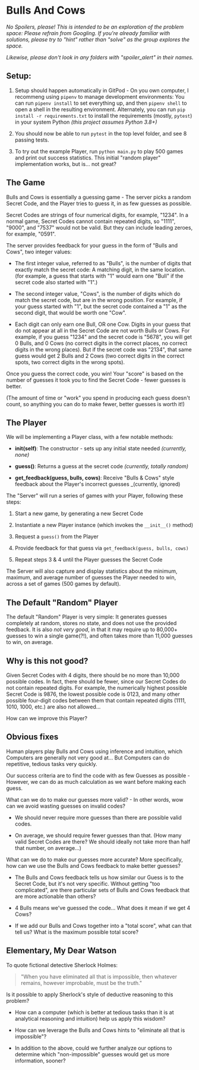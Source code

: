 # Bulls And Cows

_No Spoilers, please! This is intended to be an exploration of the problem space: Please refrain from Googling. If you're already familiar with solutions, please try to "hint" rather than "solve" as the group explores the space._

_Likewise, please don't look in any folders with "spoiler_alert" in their names._

## Setup:

 1. Setup should happen automatically in GitPod - On you own computer, I recommeng using `pipenv` to manage development environments: You can run `pipenv install` to set everything up, and then `pipenv shell` to open a shell in the resulting environment. Alternately, you can run `pip install -r requirements.txt` to install the requirements (mostly, `pytest`) in your system Python _(this project assumes Python 3.8+)_

 2. You should now be able to run `pytest` in the top level folder, and see 8 passing tests.

 3. To try out the example Player, run `python main.py` to play 500 games and print out success statistics. This initial "random player" implementation works, but is... not great?

## The Game

Bulls and Cows is essentially a guessing game - The server picks a random Secret Code, and the Player tries to guess it, in as few guesses as possible.

Secret Codes are strings of four numerical digits, for example, "1234". In a normal game, Secret Codes cannot contain repeated digits, so "1111", "9000", and "7537" would not be valid. But they can include leading zeroes, for example, "0591".

The server provides feedback for your guess in the form of "Bulls and Cows", two integer values:

* The first integer value, referred to as "Bulls", is the number of digits that exactly match the secret code: A matching digit, in the same location. (for example, a guess that starts with "1" would earn one "Bull" if the secret code also started with "1".)

* The second integer value, "Cows", is the number of digits which do match the secret code, but are in the wrong position. For example, if your guess started with "1", but the secret code contained a "1" as the second digit, that would be worth one "Cow".

* Each digit can only earn one Bull, OR one Cow. Digits in your guess that do not appear at all in the Secret Code are not worth Bulls or Cows. For example, if you guess "1234" and the secret code is "5678", you will get 0 Bulls, and 0 Cows (no correct digits in the correct places, no correct digits in the wrong places). But if the secret code was "2134", that same guess would get 2 Bulls and 2 Cows (two correct digits in the correct spots, two correct digits in the wrong spots).

Once you guess the correct code, you win! Your "score" is based on the number of guesses it took you to find the Secret Code - fewer guesses is better.

(The amount of time or "work" you spend in producing each guess doesn't count, so anything you can do to make fewer, better guesses is worth it!)

## The Player

We will be implementing a Player class, with a few notable methods:

* **__init__(self)**: The constructor - sets up any initial state needed _(currently, none)_

* **guess()**: Returns a guess at the secret code _(currently, totally random)_

* **get_feedback(guess, bulls, cows)**: Receive "Bulls & Cows" style feedback about the Player's incorrect guesses _(currently, ignored)

The "Server" will run a series of games with your Player, following these steps:

   1. Start a new game, by generating a new Secret Code

   2. Instantiate a new Player instance (which invokes the `__init__()` method)

   3. Request a `guess()` from the Player

   4. Provide feedback for that guess via `get_feedback(guess, bulls, cows)`

   5. Repeat steps 3 & 4 until the Player guesses the Secret Code

The Server will also capture and display statistics about the minimum, maximum, and average number of guesses the Player needed to win, across a set of games (500 games by default).

## The Default "Random" Player

The default "Random" Player is very simple: It generates guesses completely at random, stores no state, and does not use the provided feedback. It is also _not very good_, in that it may require up to 80,000+ guesses to win a single game(?!), and often takes more than 11,000 guesses to win, on average.

## Why is this not good?

Given Secret Codes with 4 digits, there should be no more than 10,000 possible codes. In fact, there should be fewer, since our Secret Codes do not contain repeated digits. For example, the numerically highest possible Secret Code is 9876, the lowest possible code is 0123, and many other possible four-digit codes between them that contain repeated digits (1111, 1010, 1000, etc.) are also not allowed...

How can we improve this Player?

## Obvious fixes

Human players play Bulls and Cows using inference and intuition, which Computers are generally not very good at... But Computers can do repetitive, tedious tasks very quickly.

Our success criteria are to find the code with as few Guesses as possible - However, we can do as much calculation as we want before making each guess.

What can we do to make our guesses more valid? - In other words, wow can we avoid wasting guesses on invalid codes?

* We should never require more guesses than there are possible valid codes.

* On average, we should require fewer guesses than that. (How many valid Secret Codes are there? We should ideally not take more than half that number, on average...)

What can we do to make our guesses more accurate? More specifically, how can we use the Bulls and Cows feedback to make better guesses?

* The Bulls and Cows feedback tells us how similar our Guess is to the Secret Code, but it's not very specific. Without getting "too complicated", are there particular sets of Bulls and Cows feedback that are more actionable than others?

* 4 Bulls means we've guessed the code... What does it mean if we get 4 Cows?

* If we add our Bulls and Cows together into a "total score", what can that tell us? What is the maximum possible total score?

## Elementary, My Dear Watson

To quote fictional detective Sherlock Holmes:

> "When you have eliminated all that is impossible, then whatever remains,
however improbable, must be the truth."

Is it possible to apply Sherlock's style of deductive reasoning to this problem?

* How can a computer (which is better at tedious tasks than it is at analytical reasoning and intuition) help us apply this wisdom?

* How can we leverage the Bulls and Cows hints to "eliminate all that is impossible"?

* In addition to the above, could we further analyze our options to determine which "non-impossible" guesses would get us more information, sooner?